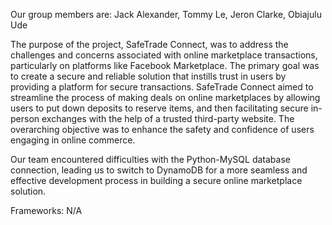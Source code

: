 Our group members are:
Jack Alexander, 
Tommy Le,
Jeron Clarke,
Obiajulu Ude

The purpose of the project, SafeTrade Connect, was to address the challenges and concerns associated with online marketplace transactions, particularly on platforms like Facebook Marketplace. The primary goal was to create a secure and reliable solution that instills trust in users by providing a platform for secure transactions. SafeTrade Connect aimed to streamline the process of making deals on online marketplaces by allowing users to put down deposits to reserve items, and then facilitating secure in-person exchanges with the help of a trusted third-party website. The overarching objective was to enhance the safety and confidence of users engaging in online commerce.

Our team encountered difficulties with the Python-MySQL database connection, leading us to switch to DynamoDB for a more seamless and effective development process in building a secure online marketplace solution.

Frameworks: N/A





